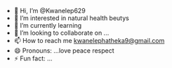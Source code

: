 - 👋 Hi, I’m @Kwanelep629
- 👀 I’m interested in natural health beutys
- 🌱 I’m currently learning
- 💞️ I’m looking to collaborate on ...
- 📫 How to reach me kwanelephatheka9@gmail.com 
- 😄 Pronouns: ...love peace respect 
- ⚡ Fun fact: ...

<!---
Kwanelep629/Kwanelep629 is a ✨ special ✨ repository because its `README.md` (this file) appears on your GitHub profile.
You can click the Preview link to take a look at your changes.
--->
